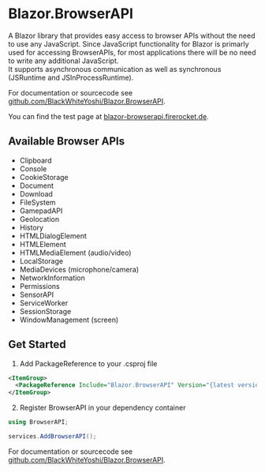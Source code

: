 # Blazor.BrowserAPI

A Blazor library that provides easy access to browser APIs without the need to use any JavaScript.
Since JavaScript functionality for Blazor is primarly used for accessing BrowserAPIs, for most applications there will be no need to write any additional JavaScript.  
It supports asynchronous communication as well as synchronous (JSRuntime and JSInProcessRuntime).

For documentation or sourcecode see [github.com/BlackWhiteYoshi/Blazor.BrowserAPI](https://github.com/BlackWhiteYoshi/Blazor.BrowserAPI).

You can find the test page at [blazor-browserapi.firerocket.de](https://blazor-browserapi.firerocket.de).


## Available Browser APIs

- Clipboard
- Console
- CookieStorage
- Document
- Download
- FileSystem
- GamepadAPI
- Geolocation
- History
- HTMLDialogElement
- HTMLElement
- HTMLMediaElement (audio/video)
- LocalStorage
- MediaDevices (microphone/camera)
- NetworkInformation
- Permissions
- SensorAPI
- ServiceWorker
- SessionStorage
- WindowManagement (screen)


## Get Started

1. Add PackageReference to your .csproj file

```xml
<ItemGroup>
  <PackageReference Include="Blazor.BrowserAPI" Version="{latest version}" />
</ItemGroup>
```

2. Register BrowserAPI in your dependency container

```csharp
using BrowserAPI;

services.AddBrowserAPI();
```


For documentation or sourcecode see [github.com/BlackWhiteYoshi/Blazor.BrowserAPI](https://github.com/BlackWhiteYoshi/Blazor.BrowserAPI).
